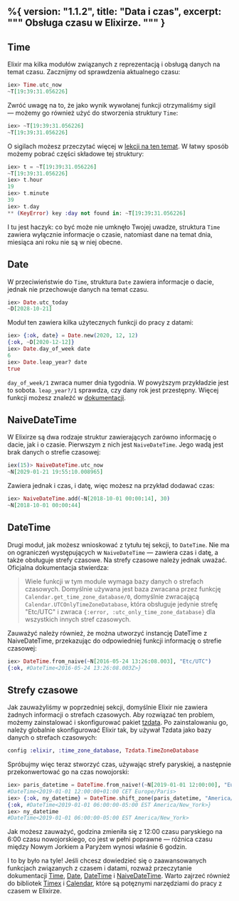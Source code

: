 %{
  version: "1.1.2",
  title: "Data i czas",
  excerpt: """
  Obsługa czasu w Elixirze.
  """
}
---

## Time

Elixir ma kilka modułów związanych z reprezentacją i obsługą danych na temat czasu.
Zacznijmy od sprawdzenia aktualnego czasu:

```elixir
iex> Time.utc_now
~T[19:39:31.056226]
```

Zwróć uwagę na to, że jako wynik wywołanej funkcji otrzymaliśmy sigil — możemy go również użyć do stworzenia struktury `Time`:

```elixir
iex> ~T[19:39:31.056226]
~T[19:39:31.056226]
```

O sigilach możesz przeczytać więcej w [lekcji na ten temat](/pl/lessons/basics/sigils).
W łatwy sposób możemy pobrać części składowe tej struktury:

```elixir
iex> t = ~T[19:39:31.056226]
~T[19:39:31.056226]
iex> t.hour
19
iex> t.minute
39
iex> t.day
** (KeyError) key :day not found in: ~T[19:39:31.056226]
```

I tu jest haczyk: co być może nie umknęło Twojej uwadze, struktura `Time` zawiera wyłącznie informacje o czasie, natomiast dane na temat dnia, miesiąca ani roku nie są w niej obecne.

## Date

W przeciwieństwie do `Time`, struktura `Date` zawiera informacje o dacie, jednak nie przechowuje danych na temat czasu.

```elixir
iex> Date.utc_today
~D[2028-10-21]
```

Moduł ten zawiera kilka użytecznych funkcji do pracy z datami:

```elixir
iex> {:ok, date} = Date.new(2020, 12, 12)
{:ok, ~D[2020-12-12]}
iex> Date.day_of_week date
6
iex> Date.leap_year? date
true
```

`day_of_week/1` zwraca numer dnia tygodnia.
W powyższym przykładzie jest to sobota.
`leap_year?/1` sprawdza, czy dany rok jest przestępny.
Więcej funkcji możesz znaleźć w [dokumentacji](https://hexdocs.pm/elixir/Date.html).

## NaiveDateTime

W Elixirze są dwa rodzaje struktur zawierających zarówno informację o dacie, jak i o czasie.
Pierwszym z nich jest `NaiveDateTime`.
Jego wadą jest brak danych o strefie czasowej:

```elixir
iex(15)> NaiveDateTime.utc_now
~N[2029-01-21 19:55:10.008965]
```

Zawiera jednak i czas, i datę, więc możesz na przykład dodawać czas:

```elixir
iex> NaiveDateTime.add(~N[2018-10-01 00:00:14], 30)
~N[2018-10-01 00:00:44]
```

## DateTime

Drugi moduł, jak możesz wnioskować z tytułu tej sekcji, to `DateTime`.
Nie ma on ograniczeń występujących w `NaiveDateTime` — zawiera czas i datę, a także obsługuje strefy czasowe.
Na strefy czasowe należy jednak uważać. Oficjalna dokumentacja stwierdza:

> Wiele funkcji w tym module wymaga bazy danych o strefach czasowych. Domyślnie używana jest baza zwracana przez funkcję `Calendar.get_time_zone_database/0`, domyślnie zwracającą `Calendar.UTCOnlyTimeZoneDatabase`, która obsługuje jedynie strefę "Etc/UTC" i zwraca `{:error, :utc_only_time_zone_database}` dla wszystkich innych stref czasowych.

Zauważyć należy również, że można utworzyć instancję DateTime z NaiveDateTime, przekazując do odpowiedniej funkcji informację o strefie czasowej:

```elixir
iex> DateTime.from_naive(~N[2016-05-24 13:26:08.003], "Etc/UTC")
{:ok, #DateTime<2016-05-24 13:26:08.003Z>}
```

## Strefy czasowe

Jak zauważyliśmy w poprzedniej sekcji, domyślnie Elixir nie zawiera żadnych informacji o strefach czasowych.
Aby rozwiązać ten problem, możemy zainstalować i skonfigurować pakiet [tzdata](https://github.com/lau/tzdata).
Po zainstalowaniu go, należy globalnie skonfigurować Elixir tak, by używał Tzdata jako bazy danych o strefach czasowych:

```elixir
config :elixir, :time_zone_database, Tzdata.TimeZoneDatabase
```

Spróbujmy więc teraz stworzyć czas, używając strefy paryskiej, a następnie przekonwertować go na czas nowojorski:

```elixir
iex> paris_datetime = DateTime.from_naive!(~N[2019-01-01 12:00:00], "Europe/Paris")
#DateTime<2019-01-01 12:00:00+01:00 CET Europe/Paris>
iex> {:ok, ny_datetime} = DateTime.shift_zone(paris_datetime, "America/New_York")
{:ok, #DateTime<2019-01-01 06:00:00-05:00 EST America/New_York>}
iex> ny_datetime
#DateTime<2019-01-01 06:00:00-05:00 EST America/New_York>
```

Jak możesz zauważyć, godzina zmieniła się z 12:00 czasu paryskiego na 6:00 czasu nowojorskiego, co jest w pełni poprawne — różnica czasu między Nowym Jorkiem a Paryżem wynosi właśnie 6 godzin.

I to by było na tyle! Jeśli chcesz dowiedzieć się o zaawansowanych funkcjach związanych z czasem i datami, rozważ przeczytanie dokumentacji [Time](https://hexdocs.pm/elixir/Time.html), [Date](https://hexdocs.pm/elixir/Date.html), [DateTime](https://hexdocs.pm/elixir/DateTime.html) i [NaiveDateTime](https://hexdocs.pm/elixir/NaiveDateTime.html).
Warto zajrzeć również do bibliotek [Timex](https://github.com/bitwalker/timex) i [Calendar](https://github.com/lau/calendar), które są potęznymi narzędziami do pracy z czasem w Elixirze.

